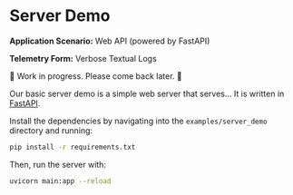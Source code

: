 # Server Demo

**Application Scenario:** Web API (powered by FastAPI)

**Telemetry Form:** Verbose Textual Logs

🚧 Work in progress. Please come back later. 🚧


Our basic server demo is a simple web server that serves...
It is written in [FastAPI](https://github.com/tiangolo/fastapi).

Install the dependencies by navigating into the `examples/server_demo` directory and running:

```bash
pip install -r requirements.txt
```

Then, run the server with:

```bash
uvicorn main:app --reload
```